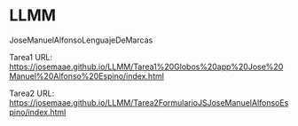 # LLMM
JoseManuelAlfonsoLenguajeDeMarcas

Tarea1 URL: https://josemaae.github.io/LLMM/Tarea1%20Globos%20app%20Jose%20Manuel%20Alfonso%20Espino/index.html

Tarea2 URL:  https://josemaae.github.io/LLMM/Tarea2FormularioJSJoseManuelAlfonsoEspino/index.html

